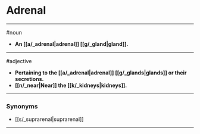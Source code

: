 # Adrenal
---
#noun
- **An [[a/_adrenal|adrenal]] [[g/_gland|gland]].**
---
#adjective
- **Pertaining to the [[a/_adrenal|adrenal]] [[g/_glands|glands]] or their secretions.**
- **[[n/_near|Near]] the [[k/_kidneys|kidneys]].**
---
### Synonyms
- [[s/_suprarenal|suprarenal]]
---

